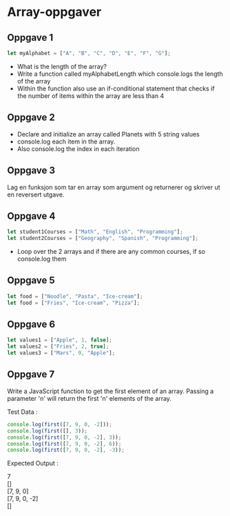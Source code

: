 # Array-oppgaver

## Oppgave 1

```javascript
let myAlphabet = ["A", "B", "C", "D", "E", "F", "G"];
```

-   What is the length of the array?
-   Write a function called myAlphabetLength which console.logs the length of the array
-   Within the function also use an if-conditional statement that checks if the number of items within the array are less than 4

## Oppgave 2

-   Declare and initialize an array called Planets with 5 string values
-   console.log each item in the array.
-   Also console.log the index in each iteration

## Oppgave 3

Lag en funksjon som tar en array som argument og returnerer og skriver ut en reversert utgave.

## Oppgave 4

```javascript
let student1Courses = ["Math", "English", "Programming"];
let student2Courses = ["Geography", "Spanish", "Programming"];
```

-   Loop over the 2 arrays and if there are any common courses, if so console.log them

## Oppgave 5

```javascript
let food = ["Noodle", "Pasta", "Ice-cream"];
let food = ["Fries", "Ice-cream", "Pizza"];
```

## Oppgave 6

```javascript
let values1 = ["Apple", 1, false];
let values2 = ["Fries", 2, true];
let values3 = ["Mars", 9, "Apple"];
```

## Oppgave 7

Write a JavaScript function to get the first element of an array. Passing a parameter 'n' will return the first 'n' elements of the array.

Test Data :

```javascript
console.log(first([7, 9, 0, -2]));
console.log(first([], 3));
console.log(first([7, 9, 0, -2], 3));
console.log(first([7, 9, 0, -2], 6));
console.log(first([7, 9, 0, -2], -3));
```

Expected Output :

7 <br />
[] <br />
[7, 9, 0] <br />
[7, 9, 0, -2] <br />
[] <br />
